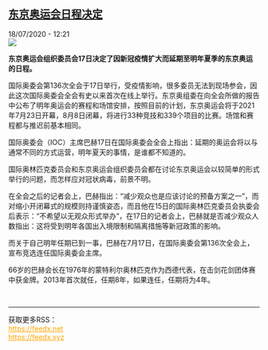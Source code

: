 <!--1595069715000-->
[东京奥运会日程决定](http://www.rfi.fr//cn/%E5%9B%BD%E9%99%85/20200718-%E4%B8%9C%E4%BA%AC%E5%A5%A5%E8%BF%90%E4%BC%9A%E6%97%A5%E7%A8%8B%E5%86%B3%E5%AE%9A)
------

<div>18/07/2020 - 12:21</div><img src="https://s.rfi.fr/media/display/5b212302-c8e0-11ea-9ccd-005056a98db9/w:310/p:16x9/2020-07-17T141132Z_663515606_RC22VH9J45U8_RTRMADP_3_OLYMPICS-2020.JPG"><p><strong>东京奥运会组织委员会17日决定了因新冠疫情扩大而延期至明年夏季的东京奥运的日程。</strong></p><div class="t-content__body u-clearfix"><div class="m-interstitial"></div><p>国际奥委会第136次全会于17日举行，受疫情影响，很多委员无法到现场参会，因此这次国际奥委会全会有史以来首次在线上举行。东京奥组委在向全会所做的报告中公布了明年奥运会的赛程和场馆安排，按照目前的计划，东京奥运会将于2021年7月23日开幕，8月8日闭幕，将进行33种竞技和339个项目的比赛。场馆和赛程都与推迟前基本相同。</p><p>国际奥委会（IOC）主席巴赫17日在国际奥委会全会上指出：延期的奥运会将以与通常不同的方式运营，明年夏天的事情，是谁都不知道的。</p><p>国际奥林匹克委员会和东京奥运会组织委员会都在讨论东京奥运会以较简单的形式举行的问题，而怎样应对冠状病毒，前景不明。</p><p>在全会之后的记者会上，巴赫指出：“减少观众也是应该讨论的预备方案之一”，而对缩小开闭幕式的规模则持谨慎姿态，而且他在15日的国际奥林匹克委员会执委会后表示：“不希望以无观众形式举办”，在17日的记者会上，巴赫就是否减少观众人数指出：这将受到明年各国出入境限制和隔离措施等新冠政策的影响。</p><p>而关于自己明年任期已到一事，巴赫在7月17日，在国际奥委会第136次全会上，宣布竞选连任国际奥委会主席。</p><p>66岁的巴赫会长在1976年的蒙特利尔奥林匹克作为西德代表，在击剑花剑团体赛中获金牌。2013年首次就任，任期8年，如果连任，任期将为4年。</p><div class="o-self-promo o-self-promo--nl o-self-promo--hidden" data-selfpromo-newsletter></div><div class="o-self-promo o-self-promo--app o-self-promo--hidden" data-selfpromo-app></div></div><br><hr><div>获取更多RSS：<br><a href="https://feedx.net" style="color:orange" target="_blank">https://feedx.net</a> <br><a href="https://feedx.xyz" style="color:orange" target="_blank">https://feedx.xyz</a><br></div>
